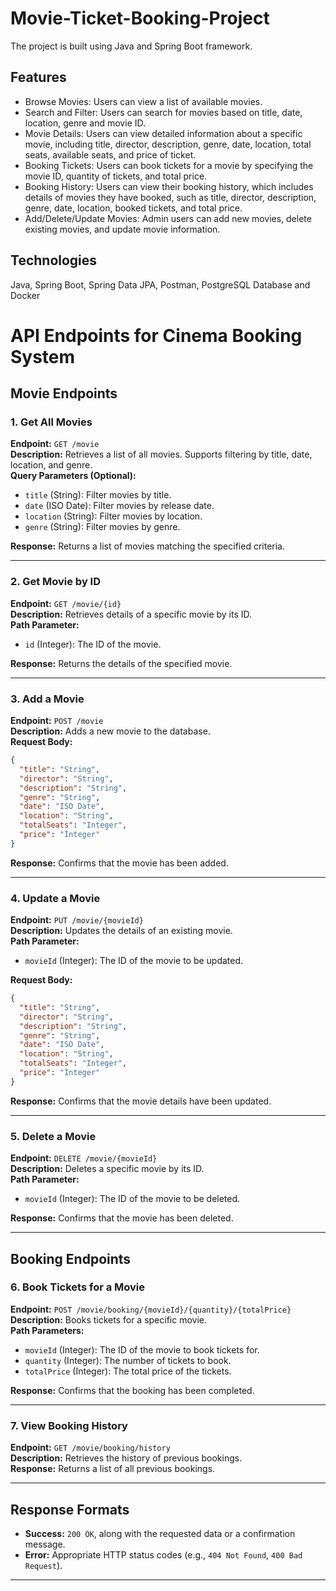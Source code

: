 # Movie-Ticket-Booking-Project
The project is built using Java and Spring Boot framework.

## Features
* Browse Movies: Users can view a list of available movies.
* Search and Filter: Users can search for movies based on title, date, location, genre and movie ID.
* Movie Details: Users can view detailed information about a specific movie, including title, director, description, genre, date, location, total seats, available seats, and price of ticket.
* Booking Tickets: Users can book tickets for a movie by specifying the movie ID, quantity of tickets, and total price.
* Booking History: Users can view their booking history, which includes details of movies they have booked, such as title, director, description, genre, date, location, booked tickets, and total price.
* Add/Delete/Update Movies: Admin users can add new movies, delete existing movies, and update movie information.

## Technologies
Java,
Spring Boot,
Spring Data JPA,
Postman,
PostgreSQL Database and
Docker


# API Endpoints for Cinema Booking System

## Movie Endpoints

### 1. Get All Movies
**Endpoint:** `GET /movie`  
**Description:** Retrieves a list of all movies. Supports filtering by title, date, location, and genre.  
**Query Parameters (Optional):**
- `title` (String): Filter movies by title.
- `date` (ISO Date): Filter movies by release date.
- `location` (String): Filter movies by location.
- `genre` (String): Filter movies by genre.  

**Response:** Returns a list of movies matching the specified criteria.

---

### 2. Get Movie by ID
**Endpoint:** `GET /movie/{id}`  
**Description:** Retrieves details of a specific movie by its ID.  
**Path Parameter:**
- `id` (Integer): The ID of the movie.  

**Response:** Returns the details of the specified movie.

---

### 3. Add a Movie
**Endpoint:** `POST /movie`  
**Description:** Adds a new movie to the database.  
**Request Body:**  
```json
{
  "title": "String",
  "director": "String",
  "description": "String",
  "genre": "String",
  "date": "ISO Date",
  "location": "String",
  "totalSeats": "Integer",
  "price": "Integer"
}
```  
**Response:** Confirms that the movie has been added.

---

### 4. Update a Movie
**Endpoint:** `PUT /movie/{movieId}`  
**Description:** Updates the details of an existing movie.  
**Path Parameter:**
- `movieId` (Integer): The ID of the movie to be updated.  

**Request Body:**  
```json
{
  "title": "String",
  "director": "String",
  "description": "String",
  "genre": "String",
  "date": "ISO Date",
  "location": "String",
  "totalSeats": "Integer",
  "price": "Integer"
}
```  
**Response:** Confirms that the movie details have been updated.

---

### 5. Delete a Movie
**Endpoint:** `DELETE /movie/{movieId}`  
**Description:** Deletes a specific movie by its ID.  
**Path Parameter:**
- `movieId` (Integer): The ID of the movie to be deleted.  

**Response:** Confirms that the movie has been deleted.

---

## Booking Endpoints

### 6. Book Tickets for a Movie
**Endpoint:** `POST /movie/booking/{movieId}/{quantity}/{totalPrice}`  
**Description:** Books tickets for a specific movie.  
**Path Parameters:**
- `movieId` (Integer): The ID of the movie to book tickets for.
- `quantity` (Integer): The number of tickets to book.
- `totalPrice` (Integer): The total price of the tickets.  

**Response:** Confirms that the booking has been completed.

---

### 7. View Booking History
**Endpoint:** `GET /movie/booking/history`  
**Description:** Retrieves the history of previous bookings.  
**Response:** Returns a list of all previous bookings.

---

## Response Formats
- **Success:** `200 OK`, along with the requested data or a confirmation message.
- **Error:** Appropriate HTTP status codes (e.g., `404 Not Found`, `400 Bad Request`).

---
```
